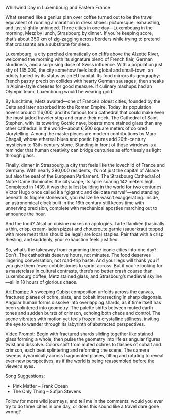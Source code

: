 Whirlwind Day in Luxembourg and Eastern France

What seemed like a genius plan over coffee turned out to be the travel equivalent of running a marathon in dress shoes: picturesque, exhausting, and just slightly unhinged. Three cities in one day—Luxembourg in the morning, Metz by lunch, Strasbourg by dinner. If you’re keeping score, that’s about 350 km of zig-zagging across borders while trying to pretend that croissants are a substitute for sleep.

Luxembourg, a city perched dramatically on cliffs above the Alzette River, welcomed the morning with its signature blend of French flair, German sturdiness, and a surprising dose of Swiss influence. With a population just shy of 135,000, the city somehow feels both global and small-town, an oddity fueled by its status as an EU capital. Its food mirrors its geography: French pastry precision collides with hearty German sausages, then sneaks in Alpine-style cheeses for good measure. If culinary mashups had an Olympic team, Luxembourg would be wearing gold.

By lunchtime, Metz awaited—one of France’s oldest cities, founded by the Celts and later absorbed into the Roman Empire. Today, its population hovers around 116,000, and it’s famous for a cathedral that could make even the most jaded traveler stop and crane their neck. The Cathedral of Saint Stephen, with its towering Gothic nave, boasts more stained glass than any other cathedral in the world—about 6,500 square meters of colored storytelling. Among the masterpieces are modern contributions by Marc Chagall, whose ethereal blues and poetic figures add 20th-century mysticism to 13th-century stone. Standing in front of those windows is a reminder that human creativity can bridge centuries as effortlessly as light through glass.

Finally, dinner in Strasbourg, a city that feels like the lovechild of France and Germany. With nearly 290,000 residents, it’s not just the capital of Alsace but also the seat of the European Parliament. The Strasbourg Cathedral of Notre Dame dominates the cityscape, its spire soaring 142 meters high. Completed in 1439, it was the tallest building in the world for two centuries. Victor Hugo once called it a “gigantic and delicate marvel”—and standing beneath its filigree stonework, you realize he wasn’t exaggerating. Inside, an astronomical clock built in the 16th century still keeps time with unnerving precision, complete with mechanical apostles marching out to announce the hour.

And the food? Alsatian cuisine makes no apologies. Tarte flambée (basically a thin, crisp, cream-laden pizza) and choucroute garnie (sauerkraut topped with more meat than should be legal) are local staples. Pair that with a crisp Riesling, and suddenly, your exhaustion feels justified.

So, what’s the takeaway from cramming three iconic cities into one day? Don’t. The cathedrals deserve hours, not minutes. The food deserves lingering conversation, not road-trip haste. And your legs will thank you if you give them fewer cobblestones to sprint across. But if you’re looking for a masterclass in cultural contrasts, there’s no better crash course than Luxembourg coffee, Metz stained glass, and Strasbourg’s medieval skyline—all in 18 hours of glorious chaos.

[Art Prompt](https://lumaiere.com/?gallery=cubism2):
A sweeping Cubist composition unfolds across the canvas, fractured planes of ochre, slate, and cobalt intersecting in sharp diagonals. Angular human forms dissolve into overlapping shards, as if time itself has been splintered into geometry. The palette shifts between muted earth tones and sudden bursts of crimson, echoing both chaos and control. The scene vibrates with motion yet feels frozen in crystalline stillness, inviting the eye to wander through its labyrinth of abstracted perspectives.

[Video Prompt](https://www.tiktok.com/@davelumai/video/7542626692540534047):
Begin with fractured shards sliding together like stained glass forming a whole, then pulse the geometry into life as angular figures twist and dissolve. Colors shift from muted ochres to flashes of cobalt and crimson, each beat splintering and reforming the scene. The camera sweeps dynamically across fragmented planes, tilting and rotating to reveal ever-new perspectives, as if the world is being reassembled before the viewer’s eyes.

Song Suggestions:

* Pink Matter – Frank Ocean
* The Only Thing – Sufjan Stevens

Follow for more wild journeys, and tell me in the comments: would you ever try to do three cities in one day, or does this sound like a travel dare gone wrong?
  